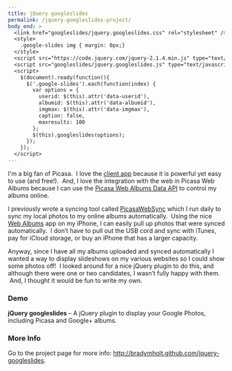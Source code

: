 ```yaml
---
title: jQuery googleslides
permalink: /jquery-googleslides-project/
body_end: >
  <link href="googleslides/jquery.googleslides.css" rel="stylesheet" />
  <style>
    .google-slides img { margin: 0px;}
  </style>
  <script src="https://code.jquery.com/jquery-2.1.4.min.js" type="text/javascript"></script>
  <script src="googleslides/jquery.googleslides.js" type="text/javascript"></script>
  <script>
    $(document).ready(function(){
      $('.google-slides').each(function(index) {
        var options = {
          userid: $(this).attr('data-userid'),
          albumid: $(this).attr('data-albumid'),
          imgmax: $(this).attr('data-imgmax'),
          caption: false,
          maxresults: 100
        };
        $(this).googleslides(options);
      });
    });
  </script>
---
```


I'm a big fan of Picasa.  I love the <a href="http://picasa.google.com/" target="_blank">client app</a> because it is powerful yet easy to use (and free!).  And, I love the integration with the web in Picasa Web Albums because I can use the <a href="http://code.google.com/apis/picasaweb/overview.html" target="_blank">Picasa Web Albums Data API</a> to control my albums online.

I previously wrote a syncing tool called <a href="/picasawebsync/" target="_blank">PicasaWebSync</a> which I run daily to sync my local photos to my online albums automatically.  Using the nice <a href="http://itunes.apple.com/us/app/web-albums-a-picasa-photo/id344997890?mt=8" target="_blank">Web Albums</a> app on my iPhone, I can easily pull up photos that were synced automatically.  I don&#8217;t have to pull out the USB cord and sync with iTunes, pay for iCloud storage, or buy an iPhone that has a larger capacity.

Anyway, since I have all my albums uploaded and synced automatically I wanted a way to display slideshows on my various websites so I could show some photos off!  I looked around for a nice jQuery plugin to do this, and although there were one or two candidates, I wasn&#8217;t fully happy with them.  And, I thought it would be fun to write my own.

### Demo

**jQuery googleslides** &#8211; A jQuery plugin to display your Google Photos, including Picasa and Google+ albums.

<div class="google-slides" style="width:400px; margin: 0px !important;" data-userid="115528839112598673902" data-albumid="5710317752556741025" data-imgmax="400"></div>

### More Info

Go to the project page for more info: <a href="http://bradymholt.github.com/jquery-googleslides" target="_blank">http://bradymholt.github.com/jquery-googleslides</a>.
